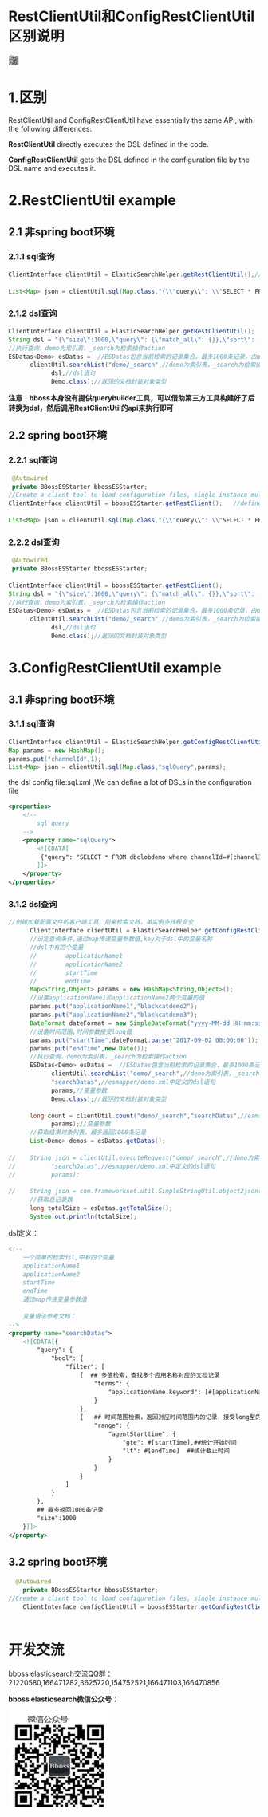 # RestClientUtil和ConfigRestClientUtil区别说明

<img src="images/qrcode.jpg" alt="bboss" style="zoom:10%;" />

 

# 1.区别

RestClientUtil and ConfigRestClientUtil have essentially the same API, with the following differences:

**RestClientUtil** directly executes the DSL defined in the code.

**ConfigRestClientUtil** gets the DSL defined in the configuration file by the DSL name and executes it. 

# 2.RestClientUtil example

## 2.1 非spring boot环境

### 2.1.1 sql查询

```java
ClientInterface clientUtil = ElasticSearchHelper.getRestClientUtil();//define an instanceof RestClientUtil,It's single instance, multithreaded secure.  

List<Map> json = clientUtil.sql(Map.class,"{\\"query\\": \\"SELECT * FROM demo\\"}");  
```

### 2.1.2 dsl查询

```java
ClientInterface clientUtil = ElasticSearchHelper.getRestClientUtil();
String dsl = "{\"size\":1000,\"query\": {\"match_all\": {}},\"sort\": [\"_doc\"]}";
//执行查询，demo为索引表，_search为检索操作action
ESDatas<Demo> esDatas =  //ESDatas包含当前检索的记录集合，最多1000条记录，由dsl中的size属性指定
      clientUtil.searchList("demo/_search",//demo为索引表，_search为检索操作action
            dsl,//dsl语句
            Demo.class);//返回的文档封装对象类型
```

**注意**：**bboss本身没有提供querybuilder工具，可以借助第三方工具构建好了后转换为dsl，然后调用RestClientUtil的api来执行即可**

## 2.2 spring boot环境



### 2.2.1 sql查询

```java
 @Autowired
 private BBossESStarter bbossESStarter;
//Create a client tool to load configuration files, single instance multithreaded security
ClientInterface clientUtil = bbossESStarter.getRestClient();   //define an instanceof RestClientUtil,It's single instance, multithreaded secure.  

List<Map> json = clientUtil.sql(Map.class,"{\\"query\\": \\"SELECT * FROM demo\\"}");  
```

### 2.2.2 dsl查询

```java
 @Autowired
 private BBossESStarter bbossESStarter;

ClientInterface clientUtil = bbossESStarter.getRestClient();    
String dsl = "{\"size\":1000,\"query\": {\"match_all\": {}},\"sort\": [\"_doc\"]}";
//执行查询，demo为索引表，_search为检索操作action
ESDatas<Demo> esDatas =  //ESDatas包含当前检索的记录集合，最多1000条记录，由dsl中的size属性指定
      clientUtil.searchList("demo/_search",//demo为索引表，_search为检索操作action
            dsl,//dsl语句
            Demo.class);//返回的文档封装对象类型
```



# 3.ConfigRestClientUtil example

## 3.1 非spring boot环境

### 3.1.1 sql查询

```java
ClientInterface clientUtil = ElasticSearchHelper.getConfigRestClientUtil("esmapper/sql.xml");//define an instanceof ConfigRestClientUtil,It's single instance, multithreaded secure.  
Map params = new HashMap();  
params.put("channelId",1);  
List<Map> json = clientUtil.sql(Map.class,"sqlQuery",params);  
```

the dsl config file:sql.xml ,We can define a lot of DSLs in the configuration file

```xml
<properties>  
    <!--  
        sql query  
    -->  
    <property name="sqlQuery">  
        <![CDATA[  
         {"query": "SELECT * FROM dbclobdemo where channelId=#[channelId]"}  
        ]]>  
    </property>  
</properties>  
```

### 3.1.2 dsl查询

```java
//创建加载配置文件的客户端工具，用来检索文档，单实例多线程安全
      ClientInterface clientUtil = ElasticSearchHelper.getConfigRestClientUtil(mappath);
      //设定查询条件,通过map传递变量参数值,key对于dsl中的变量名称
      //dsl中有四个变量
      //        applicationName1
      //        applicationName2
      //        startTime
      //        endTime
      Map<String,Object> params = new HashMap<String,Object>();
      //设置applicationName1和applicationName2两个变量的值
      params.put("applicationName1","blackcatdemo2");
      params.put("applicationName2","blackcatdemo3");
      DateFormat dateFormat = new SimpleDateFormat("yyyy-MM-dd HH:mm:ss");
      //设置时间范围,时间参数接受long值
      params.put("startTime",dateFormat.parse("2017-09-02 00:00:00"));
      params.put("endTime",new Date());
      //执行查询，demo为索引表，_search为检索操作action
      ESDatas<Demo> esDatas =  //ESDatas包含当前检索的记录集合，最多1000条记录，由dsl中的size属性指定
            clientUtil.searchList("demo/_search",//demo为索引表，_search为检索操作action
            "searchDatas",//esmapper/demo.xml中定义的dsl语句
            params,//变量参数
            Demo.class);//返回的文档封装对象类型

      long count = clientUtil.count("demo/_search","searchDatas",//esmapper/demo.xml中定义的dsl语句
            params);//变量参数
      //获取结果对象列表，最多返回1000条记录
      List<Demo> demos = esDatas.getDatas();

//    String json = clientUtil.executeRequest("demo/_search",//demo为索引表，_search为检索操作action
//          "searchDatas",//esmapper/demo.xml中定义的dsl语句
//          params);

//    String json = com.frameworkset.util.SimpleStringUtil.object2json(demos);
      //获取总记录数
      long totalSize = esDatas.getTotalSize();
      System.out.println(totalSize);
```

dsl定义：

```xml
<!--
    一个简单的检索dsl,中有四个变量
    applicationName1
    applicationName2
    startTime
    endTime
    通过map传递变量参数值

    变量语法参考文档：
-->
<property name="searchDatas">
    <![CDATA[{
        "query": {
            "bool": {
                "filter": [
                    {  ## 多值检索，查找多个应用名称对应的文档记录
                        "terms": {
                            "applicationName.keyword": [#[applicationName1],#[applicationName2]]
                        }
                    },
                    {   ## 时间范围检索，返回对应时间范围内的记录，接受long型的值
                        "range": {
                            "agentStarttime": {
                                "gte": #[startTime],##统计开始时间
                                "lt": #[endTime]  ##统计截止时间
                            }
                        }
                    }
                ]
            }
        },
        ## 最多返回1000条记录
        "size":1000
    }]]>
</property>
```

## 3.2 spring boot环境

```java
  @Autowired
    private BBossESStarter bbossESStarter;
//Create a client tool to load configuration files, single instance multithreaded security
    ClientInterface configClientUtil = bbossESStarter.getConfigRestClient(mappath);
       
```



# 开发交流



bboss elasticsearch交流QQ群：21220580,166471282,3625720,154752521,166471103,166470856

**bboss elasticsearch微信公众号：**

<img src="images/qrcode.jpg"  height="200" width="200">



